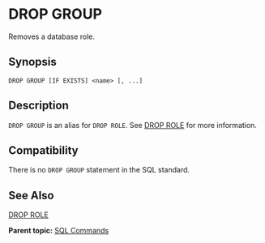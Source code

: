 # DROP GROUP 

Removes a database role.

## <a id="section2"></a>Synopsis 

``` {#sql_command_synopsis}
DROP GROUP [IF EXISTS] <name> [, ...]
```

## <a id="section3"></a>Description 

`DROP GROUP` is an alias for `DROP ROLE`. See [DROP ROLE](DROP_ROLE.html) for more information.

## <a id="section5"></a>Compatibility 

There is no `DROP GROUP` statement in the SQL standard.

## <a id="section6"></a>See Also 

[DROP ROLE](DROP_ROLE.html)

**Parent topic:** [SQL Commands](../sql_commands/sql_ref.html)

